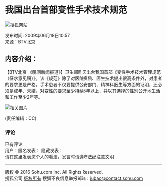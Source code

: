 # 我国出台首部变性手术技术规范

![搜狐网站](http://news.sohu.com/images/20061223/sohu_logo.gif)

发布时间: 2009年06月18日10:57  
来源：BTV北京  

## 内容介绍：

【BTV北京 《晚间新闻报道》】卫生部昨天出台我国首部《变性手术技术管理规范（征求意见稿）》。该《规范》除了对医院资质、医生技术提出很高条件外，对患者的要求更是严格。手术患者不仅要提供公安部门、精神科医生等方面的证明，还必须是成年、未婚，对变性的要求至少持续5年以上，并以其选择的性别公开地生活和工作至少2年等。

![相关图片](http://photocdn.sohu.com/20090618/e7618c11-9beb-4a24-a93d-10321e18c19dS.jpg)

(责任编辑：CC)

### 评论
已有评论  
用户：匿名发表：  隐藏发表：  
请在这里发表您个人的看法，发言时请遵守法纪注意文明  

---

版权 © 2016 Sohu.com Inc. All Rights Reserved.  
搜狐公司 [版权所有](http://corp.sohu.com/s2007/copyright/) 搜狐不良信息举报邮箱：[jubao@contact.sohu.com](mailto:jubao@contact.sohu.com)